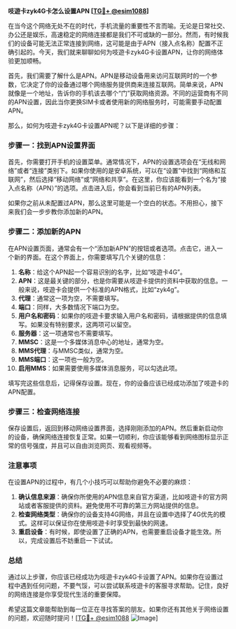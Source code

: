 **吱遊卡zyk4G卡怎么设置APN [[TG💪+ @esim1088](https://t.me/s/esim1088)]**

在当今这个网络无处不在的时代，手机流量的重要性不言而喻。无论是日常社交、办公还是娱乐，高速稳定的网络连接都是我们不可或缺的一部分。然而，有时候我们的设备可能无法正常连接到网络，这可能是由于APN（接入点名称）配置不正确引起的。今天，我们就来聊聊如何为吱遊卡zyk4G卡设置APN，让你的网络体验更加顺畅。

首先，我们需要了解什么是APN。APN是移动设备用来访问互联网时的一个参数，它决定了你的设备通过哪个网络服务提供商来连接互联网。简单来说，APN就像是一个地址，告诉你的手机该去哪个“门”获取网络资源。不同的运营商有不同的APN设置，因此当你更换SIM卡或者使用新的网络服务时，可能需要手动配置APN。

那么，如何为吱遊卡zyk4G卡设置APN呢？以下是详细的步骤：

### 步骤一：找到APN设置界面

首先，你需要打开手机的设置菜单。通常情况下，APN的设置选项会在“无线和网络”或者“连接”类别下。如果你使用的是安卓系统，可以在“设置”中找到“网络和互联网”，然后选择“移动网络”或“网络和共享”。在这里，你应该能看到一个名为“接入点名称（APN）”的选项。点击进入后，你会看到当前已有的APN列表。

如果你之前从未配置过APN，那么这里可能是一个空白的状态。不用担心，接下来我们会一步步教你添加新的APN。

### 步骤二：添加新的APN

在APN设置页面，通常会有一个“添加新APN”的按钮或者选项。点击它，进入一个新的界面。在这个界面上，你需要填写几个关键的信息：

1. **名称**：给这个APN起一个容易识别的名字，比如“吱遊卡4G”。
2. **APN**：这是最关键的部分，也是你需要从吱遊卡提供的资料中获取的信息。一般来说，吱遊卡会提供一个标准的APN格式，比如“zyk4g”。
3. **代理**：通常这一项为空，不需要填写。
4. **端口**：同样，大多数情况下端口为空。
5. **用户名和密码**：如果你的吱遊卡要求输入用户名和密码，请根据提供的信息填写。如果没有特别要求，这两项可以留空。
6. **服务器**：这一项通常也不需要填写。
7. **MMSC**：这是一个多媒体消息中心的地址，通常为空。
8. **MMS代理**：与MMSC类似，通常为空。
9. **MMS端口**：这一项也一般为空。
10. **启用MMS**：如果需要使用多媒体消息服务，可以勾选此项。

填写完这些信息后，记得保存设置。现在，你的设备应该已经成功添加了吱遊卡的APN配置。

### 步骤三：检查网络连接

保存设置后，返回到移动网络设置界面，选择刚刚添加的APN。然后重新启动你的设备，确保网络连接恢复正常。如果一切顺利，你应该能够看到网络图标显示正常的信号强度，并且可以自由浏览网页、观看视频等。

### 注意事项

在设置APN的过程中，有几个小技巧可以帮助你避免不必要的麻烦：

1. **确认信息来源**：确保你所使用的APN信息来自官方渠道，比如吱遊卡的官方网站或者客服提供的资料。避免使用不可靠的第三方网站提供的信息。
2. **检查网络类型**：确保你的设备支持4G网络，并且在设置中选择了4G优先的模式。这样可以保证你在使用吱遊卡时享受到最快的网速。
3. **重启设备**：有时候，即使设置了正确的APN，也需要重启设备才能生效。所以，完成设置后不妨重启一下试试。

### 总结

通过以上步骤，你应该已经成功为吱遊卡zyk4G卡设置了APN。如果你在设置过程中遇到任何问题，不要气馁，可以尝试联系吱遊卡的客服寻求帮助。记住，良好的网络连接是你享受现代生活的重要保障。

希望这篇文章能帮助到每一位正在寻找答案的朋友。如果你还有其他关于网络设置的问题，欢迎随时提问！[[TG💪+ @esim1088](https://t.me/s/esim1088) ![Image](https://i.postimg.cc/4NQfJmqS/Snipaste-2025-05-13-00-14-12.png)]